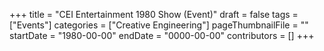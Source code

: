 +++
title = "CEI Entertainment 1980 Show (Event)"
draft = false
tags = ["Events"]
categories = ["Creative Engineering"]
pageThumbnailFile = ""
startDate = "1980-00-00"
endDate = "0000-00-00"
contributors = []
+++
